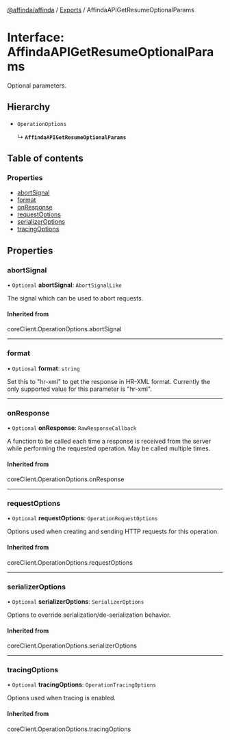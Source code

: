 [@affinda/affinda](../README.md) / [Exports](../modules.md) / AffindaAPIGetResumeOptionalParams

# Interface: AffindaAPIGetResumeOptionalParams

Optional parameters.

## Hierarchy

- `OperationOptions`

  ↳ **`AffindaAPIGetResumeOptionalParams`**

## Table of contents

### Properties

- [abortSignal](AffindaAPIGetResumeOptionalParams.md#abortsignal)
- [format](AffindaAPIGetResumeOptionalParams.md#format)
- [onResponse](AffindaAPIGetResumeOptionalParams.md#onresponse)
- [requestOptions](AffindaAPIGetResumeOptionalParams.md#requestoptions)
- [serializerOptions](AffindaAPIGetResumeOptionalParams.md#serializeroptions)
- [tracingOptions](AffindaAPIGetResumeOptionalParams.md#tracingoptions)

## Properties

### abortSignal

• `Optional` **abortSignal**: `AbortSignalLike`

The signal which can be used to abort requests.

#### Inherited from

coreClient.OperationOptions.abortSignal

___

### format

• `Optional` **format**: `string`

Set this to "hr-xml" to get the response in HR-XML format. Currently the only supported value for this parameter is "hr-xml".

___

### onResponse

• `Optional` **onResponse**: `RawResponseCallback`

A function to be called each time a response is received from the server
while performing the requested operation.
May be called multiple times.

#### Inherited from

coreClient.OperationOptions.onResponse

___

### requestOptions

• `Optional` **requestOptions**: `OperationRequestOptions`

Options used when creating and sending HTTP requests for this operation.

#### Inherited from

coreClient.OperationOptions.requestOptions

___

### serializerOptions

• `Optional` **serializerOptions**: `SerializerOptions`

Options to override serialization/de-serialization behavior.

#### Inherited from

coreClient.OperationOptions.serializerOptions

___

### tracingOptions

• `Optional` **tracingOptions**: `OperationTracingOptions`

Options used when tracing is enabled.

#### Inherited from

coreClient.OperationOptions.tracingOptions
